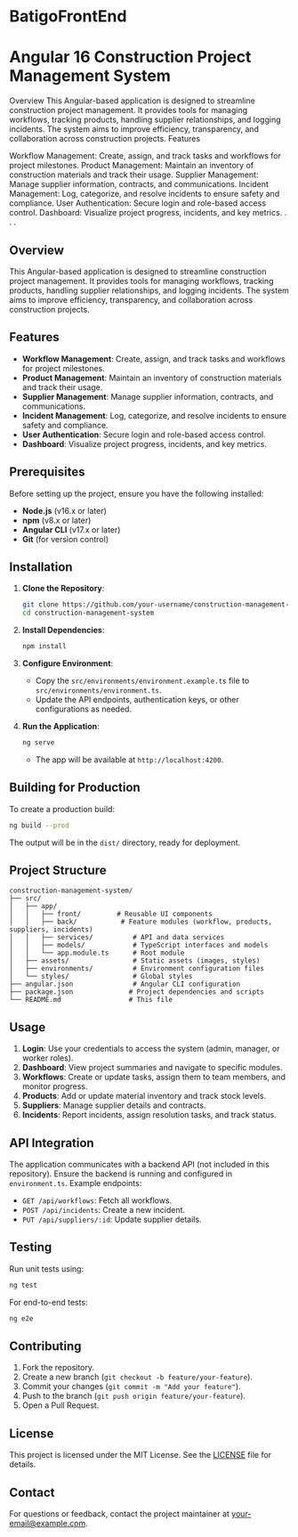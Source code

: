 # BatigoFrontEnd
# Angular 16 Construction Project Management System

Overview
This Angular-based application is designed to streamline construction project management. It provides tools for managing workflows, tracking products, handling supplier relationships, and logging incidents. The system aims to improve efficiency, transparency, and collaboration across construction projects.
Features

Workflow Management: Create, assign, and track tasks and workflows for project milestones.
Product Management: Maintain an inventory of construction materials and track their usage.
Supplier Management: Manage supplier information, contracts, and communications.
Incident Management: Log, categorize, and resolve incidents to ensure safety and compliance.
User Authentication: Secure login and role-based access control.
Dashboard: Visualize project progress, incidents, and key metrics.
.
.
.


## Overview
This Angular-based application is designed to streamline construction project management. It provides tools for managing workflows, tracking products, handling supplier relationships, and logging incidents. The system aims to improve efficiency, transparency, and collaboration across construction projects.

## Features
- **Workflow Management**: Create, assign, and track tasks and workflows for project milestones.
- **Product Management**: Maintain an inventory of construction materials and track their usage.
- **Supplier Management**: Manage supplier information, contracts, and communications.
- **Incident Management**: Log, categorize, and resolve incidents to ensure safety and compliance.
- **User Authentication**: Secure login and role-based access control.
- **Dashboard**: Visualize project progress, incidents, and key metrics.

## Prerequisites
Before setting up the project, ensure you have the following installed:
- **Node.js** (v16.x or later)
- **npm** (v8.x or later)
- **Angular CLI** (v17.x or later)
- **Git** (for version control)

## Installation
1. **Clone the Repository**:
   ```bash
   git clone https://github.com/your-username/construction-management-system.git
   cd construction-management-system
   ```

2. **Install Dependencies**:
   ```bash
   npm install
   ```

3. **Configure Environment**:
   - Copy the `src/environments/environment.example.ts` file to `src/environments/environment.ts`.
   - Update the API endpoints, authentication keys, or other configurations as needed.

4. **Run the Application**:
   ```bash
   ng serve
   ```
   - The app will be available at `http://localhost:4200`.

## Building for Production
To create a production build:
```bash
ng build --prod
```
The output will be in the `dist/` directory, ready for deployment.

## Project Structure
```
construction-management-system/
├── src/
│   ├── app/
│   │   ├── front/         # Reusable UI components
│   │   ├── back/           # Feature modules (workflow, products, suppliers, incidents)
│   │   ├── services/          # API and data services
│   │   ├── models/            # TypeScript interfaces and models
│   │   └── app.module.ts      # Root module
│   ├── assets/                # Static assets (images, styles)
│   ├── environments/          # Environment configuration files
│   └── styles/                # Global styles
├── angular.json               # Angular CLI configuration
├── package.json              # Project dependencies and scripts
└── README.md                 # This file
```

## Usage
1. **Login**: Use your credentials to access the system (admin, manager, or worker roles).
2. **Dashboard**: View project summaries and navigate to specific modules.
3. **Workflows**: Create or update tasks, assign them to team members, and monitor progress.
4. **Products**: Add or update material inventory and track stock levels.
5. **Suppliers**: Manage supplier details and contracts.
6. **Incidents**: Report incidents, assign resolution tasks, and track status.

## API Integration
The application communicates with a backend API (not included in this repository). Ensure the backend is running and configured in `environment.ts`. Example endpoints:
- `GET /api/workflows`: Fetch all workflows.
- `POST /api/incidents`: Create a new incident.
- `PUT /api/suppliers/:id`: Update supplier details.

## Testing
Run unit tests using:
```bash
ng test
```
For end-to-end tests:
```bash
ng e2e
```

## Contributing
1. Fork the repository.
2. Create a new branch (`git checkout -b feature/your-feature`).
3. Commit your changes (`git commit -m "Add your feature"`).
4. Push to the branch (`git push origin feature/your-feature`).
5. Open a Pull Request.

## License
This project is licensed under the MIT License. See the [LICENSE](LICENSE) file for details.

## Contact
For questions or feedback, contact the project maintainer at [your-email@example.com](mailto:your-email@example.com).
